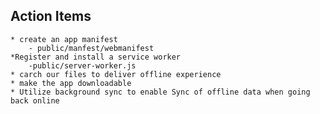 ## Action Items

    * create an app manifest
        - public/manfest/webmanifest
    *Register and install a service worker
        -public/server-worker.js
    * carch our files to deliver offline experience
    * make the app downloadable
    * Utilize background sync to enable Sync of offline data when going back online
